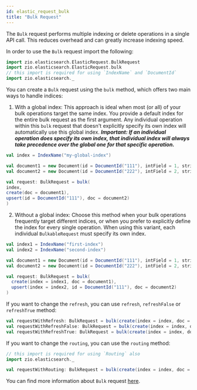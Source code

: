 ```yaml
---
id: elastic_request_bulk
title: "Bulk Request"
---
```


The `Bulk` request performs multiple indexing or delete operations in a single API call. This reduces overhead and can greatly increase indexing speed.

In order to use the `Bulk` request import the following:
```scala
import zio.elasticsearch.ElasticRequest.BulkRequest
import zio.elasticsearch.ElasticRequest.bulk
// this import is required for using `IndexName` and `DocumentId`
import zio.elasticsearch._
```

You can create a `Bulk` request using the `bulk` method, which offers two main ways to handle indices:
1. With a global index:
This approach is ideal when most (or all) of your bulk operations target the same index. You provide a default index for the entire bulk request as 
the first argument. Any individual operation within this `bulk` request that doesn't explicitly specify its own index will automatically use this 
global index.
_**Important: If an individual operation does specify its own index, that individual index will always take precedence over the global one for that 
specific operation.**_
```scala
val index = IndexName("my-global-index")

val document1 = new Document(id = DocumentId("111"), intField = 1, stringField = "stringField1")
val document2 = new Document(id = DocumentId("222"), intField = 2, stringField = "stringField2")

val request: BulkRequest = bulk(
index,
create(doc = document1),
upsert(id = DocumentId("111"), doc = document2)
)
```
2. Without a global index:
Choose this method when your bulk operations frequently target different indices, or when you prefer to explicitly define the index for every single 
operation. When using this variant, each individual `BulkableRequest` must specify its own index.
```scala
val index1 = IndexName("first-index")
val index2 = IndexName("second-index")

val document1 = new Document(id = DocumentId("111"), intField = 1, stringField = "stringField1")
val document2 = new Document(id = DocumentId("222"), intField = 2, stringField = "stringField2")

val request: BulkRequest = bulk(
  create(index = index1, doc = document1),
  upsert(index = index2, id = DocumentId("111"), doc = document2)
)
```

If you want to change the `refresh`, you can use `refresh`, `refreshFalse` or `refreshTrue` method:
```scala
val requestWithRefresh: BulkRequest = bulk(create(index = index, doc = document1), upsert(index = index, id = DocumentId("111"), doc = document2)).refresh(true)
val requestWithRefreshFalse: BulkRequest = bulk(create(index = index, doc = document1), upsert(index = index, id = DocumentId("111"), doc = document2)).refreshFalse
val requestWithRefreshTrue: BulkRequest = bulk(create(index = index, doc = document1), upsert(index = index, id = DocumentId("111"), doc = document2)).refreshTrue
```

If you want to change the `routing`, you can use the `routing` method:
```scala
// this import is required for using `Routing` also
import zio.elasticsearch._

val requestWithRouting: BulkRequest = bulk(create(index = index, doc = document1), upsert(index = index, id = DocumentId("111"), doc = document2)).routing(Routing("routing"))
```

You can find more information about `Bulk` request [here](https://www.elastic.co/guide/en/elasticsearch/reference/7.17/docs-bulk.html).
